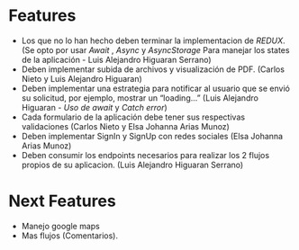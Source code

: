 # Features

  - Los que no lo han hecho deben terminar la implementacion de *REDUX*. (Se opto por usar *Await* , *Async* y *AsyncStorage* Para manejar los states de la aplicación - Luis Alejandro Higuaran Serrano)
  - Deben implementar subida de archivos y  visualización de PDF. (Carlos Nieto y Luis Alejandro Higuaran)
  - Deben implementar una estrategia para notificar al usuario que se envió su solicitud, por ejemplo, mostrar un “loading...”  (Luis Alejandro Higuaran - *Uso de await* y *Catch error*)
  - Cada formulario de la aplicación debe tener sus respectivas validaciones (Carlos Nieto y Elsa Johanna Arias Munoz)
  - Deben implementar SignIn y SignUp con redes sociales (Elsa Johanna Arias Munoz)
  - Deben consumir los endpoints necesarios para realizar los 2 flujos propios de su aplicacion. (Luis Alejandro Higuaran Serrano)

# Next Features

  - Manejo google maps
  - Mas flujos (Comentarios).

